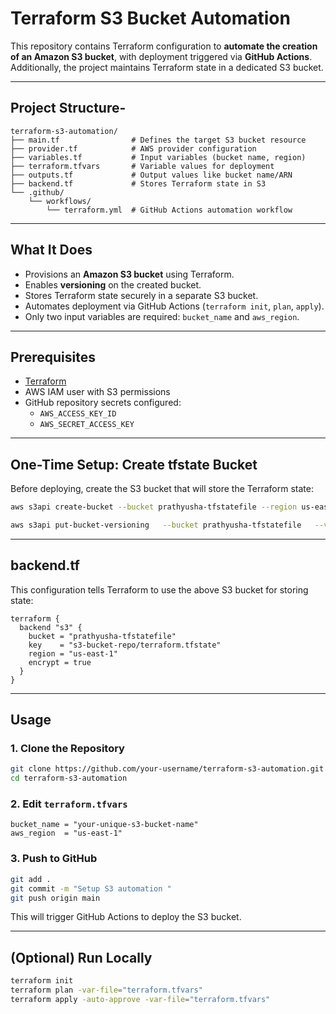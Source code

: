 #  Terraform S3 Bucket Automation

This repository contains Terraform configuration to **automate the creation of an Amazon S3 bucket**, with deployment triggered via **GitHub Actions**. Additionally, the project maintains Terraform state in a dedicated S3 bucket.

---

##  Project Structure-

```
terraform-s3-automation/
├── main.tf                # Defines the target S3 bucket resource
├── provider.tf            # AWS provider configuration
├── variables.tf           # Input variables (bucket name, region)
├── terraform.tfvars       # Variable values for deployment
├── outputs.tf             # Output values like bucket name/ARN
├── backend.tf             # Stores Terraform state in S3
└── .github/
    └── workflows/
        └── terraform.yml  # GitHub Actions automation workflow
```

---

## What It Does

- Provisions an **Amazon S3 bucket** using Terraform.
- Enables **versioning** on the created bucket.
- Stores Terraform state securely in a separate S3 bucket.
- Automates deployment via GitHub Actions (`terraform init`, `plan`, `apply`).
- Only two input variables are required: `bucket_name` and `aws_region`.

---

##  Prerequisites

- [Terraform](https://www.terraform.io/downloads.html)
- AWS IAM user with S3 permissions
- GitHub repository secrets configured:
  - `AWS_ACCESS_KEY_ID`
  - `AWS_SECRET_ACCESS_KEY`

---

##  One-Time Setup: Create tfstate Bucket

Before deploying, create the S3 bucket that will store the Terraform state:

```bash
aws s3api create-bucket --bucket prathyusha-tfstatefile --region us-east-1

aws s3api put-bucket-versioning   --bucket prathyusha-tfstatefile   --versioning-configuration Status=Enabled
```

---

##  backend.tf

This configuration tells Terraform to use the above S3 bucket for storing state:

```hcl
terraform {
  backend "s3" {
    bucket = "prathyusha-tfstatefile"
    key    = "s3-bucket-repo/terraform.tfstate"
    region = "us-east-1"
    encrypt = true
  }
}
```

---

##  Usage

### 1. Clone the Repository

```bash
git clone https://github.com/your-username/terraform-s3-automation.git
cd terraform-s3-automation
```

### 2. Edit `terraform.tfvars`

```hcl
bucket_name = "your-unique-s3-bucket-name"
aws_region  = "us-east-1"
```

### 3. Push to GitHub

```bash
git add .
git commit -m "Setup S3 automation "
git push origin main
```

This will trigger GitHub Actions to deploy the S3 bucket.

---

##  (Optional) Run Locally

```bash
terraform init
terraform plan -var-file="terraform.tfvars"
terraform apply -auto-approve -var-file="terraform.tfvars"
```